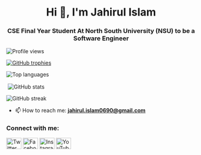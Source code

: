<h1 align="center">Hi 👋, I'm Jahirul Islam</h1>
<h3 align="center">CSE Final Year Student At North South University (NSU) to be a Software Engineer</h3>

<p align="left"> <img src="https://komarev.com/ghpvc/?username=Jahirul-Islam-Jihan&label=Profile%20views&color=0e75b6&style=flat" alt="Profile views" /> </p>

<p align="left"> <a href="https://github.com/ryo-ma/github-profile-trophy"><img src="https://github-profile-trophy.vercel.app/?username=Jahirul-Islam-Jihan" alt="GitHub trophies" /></a> </p>

<p><img align="center" src="https://github-readme-stats.vercel.app/api/top-langs?username=Jahirul-Islam-Jihan&show_icons=true&locale=en&layout=compact" alt="Top languages" /></p>
<p>&nbsp;<img align="center" src="https://github-readme-stats.vercel.app/api?username=Jahirul-Islam-Jihan&show_icons=true&locale=en" alt="GitHub stats" /></p>
<p><img align="center" src="https://github-readme-streak-stats.herokuapp.com/?user=Jahirul-Islam-Jihan&" alt="GitHub streak" /></p>

- 📫 How to reach me: **jahirul.islam0690@gmail.com**

<h3 align="left">Connect with me:</h3>
<p align="left">
<a href="https://x.com/JiHanIsLam6" target="blank"><img align="center" src="https://raw.githubusercontent.com/rahuldkjain/github-profile-readme-generator/master/src/images/icons/Social/twitter.svg" alt="Twitter" height="30" width="40" /></a>
<a href="https://www.facebook.com/JSR6969" target="blank"><img align="center" src="https://raw.githubusercontent.com/rahuldkjain/github-profile-readme-generator/master/src/images/icons/Social/facebook.svg" alt="Facebook" height="30" width="40" /></a>
<a href="https://www.instagram.com/its.your.jihan" target="blank"><img align="center" src="https://raw.githubusercontent.com/rahuldkjain/github-profile-readme-generator/master/src/images/icons/Social/instagram.svg" alt="Instagram" height="30" width="40" /></a>
<a href="https://www.youtube.com/@its.your.jinu69" target="blank"><img align="center" src="https://raw.githubusercontent.com/rahuldkjain/github-profile-readme-generator/master/src/images/icons/Social/youtube.svg" alt="YouTube" height="30" width="40" /></a>
</p>


<!-- social media links -->

[LinkedIn]: https://www.linkedin.com/in/jahirul-islam-4132631b0/
[Instagram]: https://www.instagram.com/its.your.jihan
[Facebook]: https://www.facebook.com/JSR6969
[Twitter]: https://x.com/JiHanIsLam6
[Youtube]: https://www.youtube.com/@its.your.jinu69
